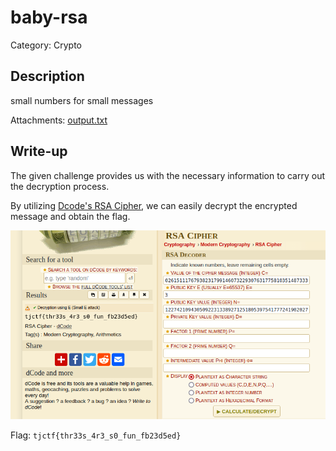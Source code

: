 # baby-rsa
Category: Crypto

## Description
small numbers for small messages

Attachments: [output.txt](attachments/output.txt)

## Write-up
The given challenge provides us with the necessary information to carry out the decryption process.

By utilizing [Dcode's RSA Cipher](https://www.dcode.fr/rsa-cipher), we can easily decrypt the encrypted message and obtain the flag.

![](solution/image.png)

Flag: `tjctf{thr33s_4r3_s0_fun_fb23d5ed}`
